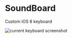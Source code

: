 # SoundBoard
Custom iOS 8 keyboard

![current keyboard screenshot](https://github.com/gregoryklein/SoundBoard/blob/master/KeyboardScreenshot.png "Look at this keyboard, bro.  Yeah bro.")
